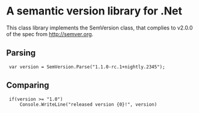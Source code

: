 # A semantic version library for .Net

This class library implements the SemVersion class, that
complies to v2.0.0 of the spec from http://semver.org.

## Parsing

     var version = SemVersion.Parse("1.1.0-rc.1+nightly.2345");

## Comparing

     if(version >= "1.0")
         Console.WriteLine("released version {0}!", version)
